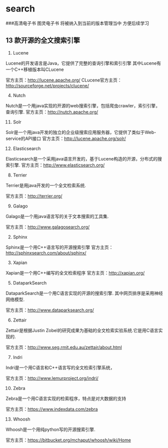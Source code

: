 # search 

###高清电子书 图灵电子书 将被纳入到当前的版本管理当中 方便后续学习

## 13 款开源的全文搜索引擎

1.  Lucene 

Lucene的开发语言是Java，它提供了完整的查询引擎和索引引擎
其中Lucene有一个C++移植版本叫CLucene 

官方主页：http://lucene.apache.org/ 
CLucene官方主页：http://sourceforge.net/projects/clucene/ 

4.  Nutch 

Nutch是一个用java实现的开源的web搜索引擎，包括爬虫crawler，索引引擎，查询引擎. 
官方主页：http://nutch.apache.org/ 

11.  Solr 

Solr是一个用java开发的独立的企业级搜索应用服务器，它提供了类似于Web-service的API接口
官方主页：http://lucene.apache.org/solr/ 

12.  Elasticsearch 

Elasticsearch是一个采用java语言开发的，基于Lucene构造的开源，分布式的搜索引擎.
官方主页：http://www.elasticsearch.org/ 

8.  Terrier 

Terrier是用java开发的一个全文检索系统.

官方主页：http://terrier.org/ 


9.  Galago 

Galago是一个用java语言写的关于文本搜索的工具集.

官方主页：http://www.galagosearch.org/ 

2.  Sphinx 

Sphinx是一个用C++语言写的开源搜索引擎
官方主页：http://sphinxsearch.com/about/sphinx/ 

3.  Xapian 

Xapian是一个用C++编写的全文检索程序
官方主页：http://xapian.org/ 

5.  DataparkSearch 

DataparkSearch是一个用C语言实现的开源的搜索引擎. 其中网页排序是采用神经网络模型.  

官方主页：http://www.dataparksearch.org/ 


6.  Zettair 

Zettair是根据Justin Zobel的研究成果为基础的全文检索实验系统.它是用C语言实现的.

官方主页：http://www.seg.rmit.edu.au/zettair/about.html 



7.  Indri 

Indri是一个用C语言和C++语言写的全文检索引擎系统，

官方主页：http://www.lemurproject.org/indri/ 



10.  Zebra 

Zebra是一个用C语言实现的检索程序，特点是对大数据的支持 

官方主页：https://www.indexdata.com/zebra 


13.  Whoosh 

Whoosh是一个用纯python写的开源搜索引擎. 

官方主页：https://bitbucket.org/mchaput/whoosh/wiki/Home
